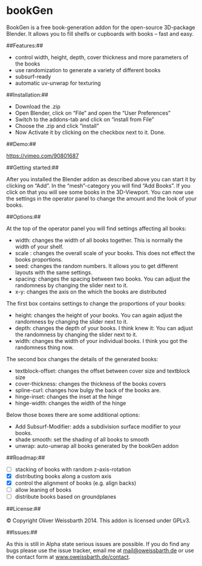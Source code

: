 bookGen
=======


BookGen is a free  book-generation addon for the open-source 3D-package Blender.
It allows you to fill shelfs or cupboards with books – fast and easy.

##Features:##

  - control width, height, depth, cover thickness and more parameters of the books
  - use randomization to generate a variety of different books
  - subsurf-ready
  - automatic uv-unwrap for texturing

##Installation:##

  - Download the .zip
  - Open Blender, click on “File” and open the “User Preferences”
  - Switch to the addons-tab  and click on “install from File”
  - Choose the .zip and click “install”
  - Now Activate it by clicking on the checkbox next to it. Done.

##Demo:##

  https://vimeo.com/90801687

##Getting started:##

After you installed the Blender addon as described above you can start it by clicking on “Add”. In the “mesh”-category you will find “Add Books”. If you click on that you will see some books in the 3D-Viewport. You can now use the settings in the operator panel to change the amount and the look of your books.

##Options:##

At the top of the operator panel you will find settings affecting all books:

  - width: changes the width of all books together. This is normally the width of your shelf.
  - scale : changes the overall scale of your books. This does not effect the books proportions.
  - seed: changes the random numbers. It allows you to get different layouts with the same settings.
  - spacing: changes the spacing between two books. You can adjust the randomness by changing the slider next to it.
  - x-y: changes the axis on the which the books are distributed

The first box contains settings to change the proportions of your books:

  - height: changes the height of your books. You can again adjust the randomness by changing the slider next to it.
  - depth: changes the depth of your books. I think knew it: You can adjust the randomness by changing the slider next to it.
  - width: changes the width of your individual books. I think you got the randomness thing now.

The second box changes the details of the generated books:

  - textblock-offset: changes the offset between cover size and textblock size
  - cover-thickness: changes the thickness of the books covers
  - spline-curl: changes how bulgy the back of the books are.
  - hinge-inset: changes the inset at the hinge
  - hinge-width: changes the width of the hinge

Below those boxes there are some additional options:

  - Add Subsurf-Modifier: adds a subdivision surface modifier to your books.
  - shade smooth: set the shading of all books to smooth
  - unwrap: auto-unwrap all books generated by the bookGen addon

##Roadmap:##

  - [ ] stacking of books with random z-axis-rotation
  - [x] distributing books along a custom axis
  - [x] control the alignment of books (e.g. align backs)
  - [ ] allow leaning of books
  - [ ] distribute books based on groundplanes

##License:##

© Copyright Oliver Weissbarth 2014. This addon is licensed under GPLv3.

##Issues:##

As this is still in Alpha state serious issues are possible. If you do find any bugs please use the issue tracker, email me at mail@oweissbarth.de or use the contact form at www.oweissbarth.de/contact.
